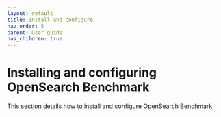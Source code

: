 ```yaml
---
layout: default
title: Install and configure
nav_order: 5
parent: User guide
has_children: true
---
```


# Installing and configuring OpenSearch Benchmark 

This section details how to install and configure OpenSearch Benchmark.

